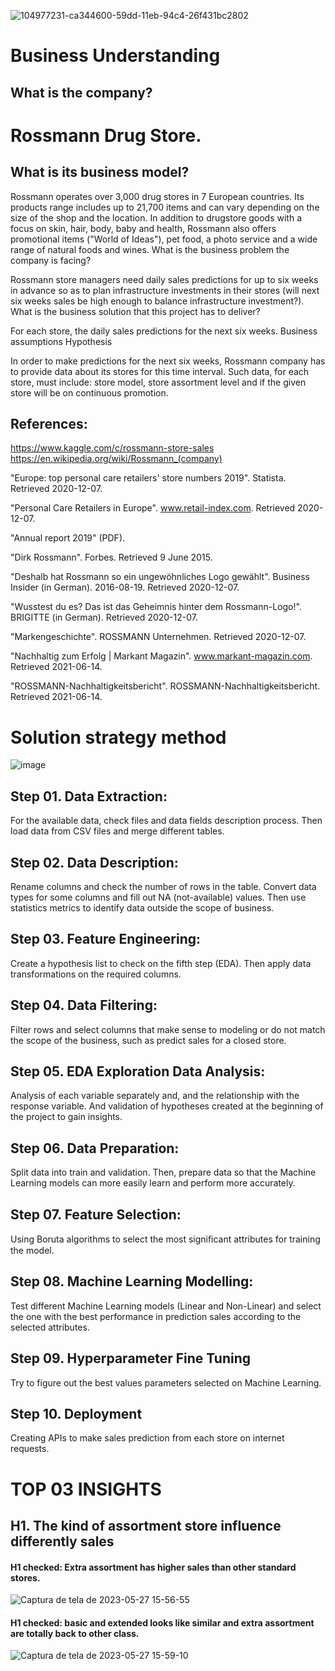 ![104977231-ca344600-59dd-11eb-94c4-26f431bc2802](https://github.com/ehgeraldo/Rossmann_Store_Sales/assets/58346288/27599405-61d6-425c-bd55-d2dfc960b20c)


# Business Understanding

## What is the company?

# Rossmann Drug Store.
## What is its business model?

Rossmann operates over 3,000 drug stores in 7 European countries. Its products range includes up to 21,700 items and can vary depending on the size of the shop and the location. In addition to drugstore goods with a focus on skin, hair, body, baby and health, Rossmann also offers promotional items ("World of Ideas"), pet food, a photo service and a wide range of natural foods and wines. What is the business problem the company is facing?

Rossmann store managers need daily sales predictions for up to six weeks in advance so as to plan infrastructure investments in their stores (will next six weeks sales be high enough to balance infrastructure investment?). What is the business solution that this project has to deliver?

For each store, the daily sales predictions for the next six weeks.
Business assumptions
Hypothesis

In order to make predictions for the next six weeks, Rossmann company has to provide data about its stores for this time interval. Such data, for each store, must include: store model, store assortment level and if the given store will be on continuous promotion.

## References:

https://www.kaggle.com/c/rossmann-store-sales https://en.wikipedia.org/wiki/Rossmann_(company)

"Europe: top personal care retailers' store numbers 2019". Statista. Retrieved 2020-12-07.

"Personal Care Retailers in Europe". www.retail-index.com. Retrieved 2020-12-07.

"Annual report 2019" (PDF).

"Dirk Rossmann". Forbes. Retrieved 9 June 2015.

"Deshalb hat Rossmann so ein ungewöhnliches Logo gewählt". Business Insider (in German). 2016-08-19. Retrieved 2020-12-07.

"Wusstest du es? Das ist das Geheimnis hinter dem Rossmann-Logo!". BRIGITTE (in German). Retrieved 2020-12-07.

"Markengeschichte". ROSSMANN Unternehmen. Retrieved 2020-12-07.

"Nachhaltig zum Erfolg | Markant Magazin". www.markant-magazin.com. Retrieved 2021-06-14.

"ROSSMANN-Nachhaltigkeitsbericht". ROSSMANN-Nachhaltigkeitsbericht. Retrieved 2021-06-14.

# Solution strategy method
![image](https://user-images.githubusercontent.com/58346288/224571421-ee98ac7f-5ce8-4300-95d0-a60b8bd8b995.png)




##  Step 01. Data Extraction:
For the available data, check files and data fields description process. Then load data from CSV files and merge different tables.

##  Step 02. Data Description:
Rename columns and check the number of rows in the table. Convert data types for some columns and fill out NA (not-available) values. Then use statistics metrics to identify data outside the scope of business.

##  Step 03. Feature Engineering:
Create a hypothesis list to check on the fifth step (EDA). Then apply data transformations on the required columns.

##  Step 04. Data Filtering:
Filter rows and select columns that make sense to modeling or do not match the scope of the business, such as predict sales for a closed store.

## Step 05. EDA Exploration Data Analysis:
Analysis of each variable separately and, and the relationship with the response variable. And validation of hypotheses created at the beginning of the project to gain insights.

##  Step 06. Data Preparation:
Split data into train and validation. Then, prepare data so that the Machine Learning models can more easily learn and perform more accurately.

##  Step 07. Feature Selection:
Using Boruta algorithms to select the most signiﬁcant attributes for training the model.

##  Step 08. Machine Learning Modelling:
Test different Machine Learning models (Linear and Non-Linear) and select the one with the best performance in prediction sales according to the selected attributes.

##  Step 09. Hyperparameter Fine Tuning
Try to figure out the best values parameters selected on Machine Learning.

## Step 10. Deployment
Creating APIs to make sales prediction from each store on internet requests.

# TOP 03 INSIGHTS
## H1. The kind of assortment store influence differently sales
#### H1 checked: Extra assortment has higher sales than other standard stores.
![Captura de tela de 2023-05-27 15-56-55](https://github.com/ehgeraldo/Rossmann_Store_Sales/assets/58346288/c6f11150-ef2f-4532-966b-4991a56b27aa)
#### H1 checked: basic and extended looks like similar and extra assortment are totally back to other class.
![Captura de tela de 2023-05-27 15-59-10](https://github.com/ehgeraldo/Rossmann_Store_Sales/assets/58346288/61e3a1af-0190-4766-bbda-2df495997e92)






